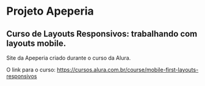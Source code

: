 # Projeto Apeperia
## Curso de Layouts Responsivos: trabalhando com layouts mobile.

Site da Apeperia criado durante o curso da Alura.

O link para o curso: https://cursos.alura.com.br/course/mobile-first-layouts-responsivos
